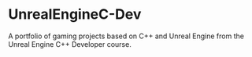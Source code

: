 # UnrealEngineC-Dev
A portfolio of gaming projects based on C++ and Unreal Engine from the Unreal Engine C++ Developer course. 
